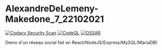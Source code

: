 # AlexandreDeLemeny-Makedone_7_22102021
[![Codacy Security Scan](https://github.com/nitatemic/AlexandreDeLemeny-Makedone_7_22102021/actions/workflows/codacy-analysis.yml/badge.svg?branch=main)](https://github.com/nitatemic/AlexandreDeLemeny-Makedone_7_22102021/actions/workflows/codacy-analysis.yml) [![CodeQL](https://github.com/nitatemic/AlexandreDeLemeny-Makedone_7_22102021/actions/workflows/codeql-analysis.yml/badge.svg)](https://github.com/nitatemic/AlexandreDeLemeny-Makedone_7_22102021/actions/workflows/codeql-analysis.yml) [![OSSAR](https://github.com/nitatemic/AlexandreDeLemeny-Makedone_7_22102021/actions/workflows/main.yml/badge.svg?branch=main)](https://github.com/nitatemic/AlexandreDeLemeny-Makedone_7_22102021/actions/workflows/main.yml)

Demo d'un réseau social fait en React/NodeJS/Express/MySQL(MariaDB)



